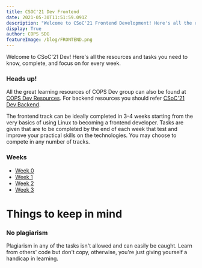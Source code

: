 ```yaml
---
title: CSOC'21 Dev Frontend
date: 2021-05-30T11:51:59.091Z
description: "Welcome to CSoC'21 Frontend Development! Here's all the resources and tasks you need to know, complete, and focus on for every week."
display: True
author: COPS SDG
featureImage: /blog/FRONTEND.png
---
```


Welcome to CSoC'21 Dev! Here's all the resources and tasks you need to know, complete, and focus on for every week.

### Heads up!

All the great learning resources of COPS Dev group can also be found at [COPS Dev Resources](https://copsiitbhu.co.in/resources/dev/). For backend resources you should refer [CSoC'21 Dev Backend](csoc21-backend).

The frontend track can be ideally completed in 3-4 weeks starting from the very basics of using Linux to becoming a frontend developer. Tasks are given that are to be completed by the end of each week that test and improve your practical skills on the technologies. You may choose to compete in any number of tracks.

### Weeks

- [Week 0](/blog/csoc21-frontend-week0)
- [Week 1](/blog/csoc21-frontend-week1)
- [Week 2](/blog/csoc21-frontend-week2)
- [Week 3](/blog/csoc21-frontend-week3)

# Things to keep in mind

### No plagiarism

Plagiarism in any of the tasks isn't allowed and can easily be caught. Learn from others' code but don't copy, otherwise, you're just giving yourself a handicap in learning.
